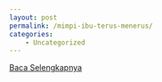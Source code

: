 ```yaml
---
layout: post
permalink: /mimpi-ibu-terus-menerus/
categories:
    - Uncategorized
---
```


[Baca Selengkapnya](/04)